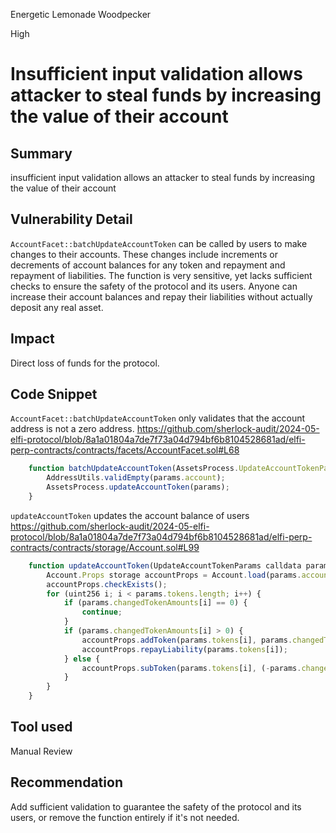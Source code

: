 Energetic Lemonade Woodpecker

High

# Insufficient input validation allows attacker to steal funds by increasing the value of their account

## Summary
insufficient input validation allows an attacker to steal funds by increasing the value of their account


## Vulnerability Detail
`AccountFacet::batchUpdateAccountToken` can be called by users to make changes to their accounts. These changes include increments or decrements of account balances for any token and repayment and repayment of liabilities. The function is very sensitive, yet lacks sufficient checks to ensure the safety of the protocol and its users. Anyone can increase their account balances and repay their liabilities without actually deposit any real asset.

## Impact
Direct loss of funds for the protocol.

## Code Snippet
`AccountFacet::batchUpdateAccountToken` only validates that the account address is not a zero address.
https://github.com/sherlock-audit/2024-05-elfi-protocol/blob/8a1a01804a7de7f73a04d794bf6b8104528681ad/elfi-perp-contracts/contracts/facets/AccountFacet.sol#L68
```js
    function batchUpdateAccountToken(AssetsProcess.UpdateAccountTokenParams calldata params) external override {
        AddressUtils.validEmpty(params.account);
        AssetsProcess.updateAccountToken(params);
    }
```

`updateAccountToken` updates the account balance of users
https://github.com/sherlock-audit/2024-05-elfi-protocol/blob/8a1a01804a7de7f73a04d794bf6b8104528681ad/elfi-perp-contracts/contracts/storage/Account.sol#L99
```js
    function updateAccountToken(UpdateAccountTokenParams calldata params) external {
        Account.Props storage accountProps = Account.load(params.account);
        accountProps.checkExists();
        for (uint256 i; i < params.tokens.length; i++) {
            if (params.changedTokenAmounts[i] == 0) {
                continue;
            }
            if (params.changedTokenAmounts[i] > 0) {
                accountProps.addToken(params.tokens[i], params.changedTokenAmounts[i].toUint256());
                accountProps.repayLiability(params.tokens[i]);
            } else {
                accountProps.subToken(params.tokens[i], (-params.changedTokenAmounts[i]).toUint256());
            }
        }
    }
```


## Tool used

Manual Review


## Recommendation
Add sufficient validation to guarantee the safety of the protocol and its users, or remove the function entirely if it's not needed.
